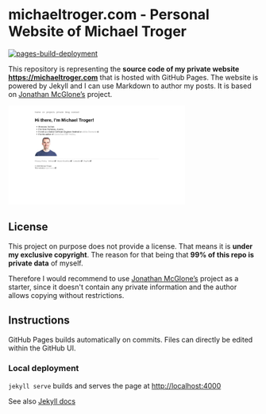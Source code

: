 # michaeltroger.com - Personal Website of Michael Troger
[![pages-build-deployment](https://github.com/michaeltroger/michaeltroger.com/actions/workflows/pages/pages-build-deployment/badge.svg)](https://github.com/michaeltroger/michaeltroger.com/actions/workflows/pages/pages-build-deployment)

This repository is representing the **source code of my private website https://michaeltroger.com** that is hosted with GitHub Pages.
The website is powered by Jekyll and I can use Markdown to author my posts. It is based on [Jonathan McGlone’s](https://github.com/hankquinlan/hankquinlan.github.io/) project.

<img src="screenshots/desktopPage.jpeg" height="200">

## License
This project on purpose does not provide a license. That means it is **under my exclusive copyright**.
The reason for that being that **99% of this repo is private data** of myself.

Therefore I would recommend to use [Jonathan McGlone’s](https://github.com/hankquinlan/hankquinlan.github.io/) project as a starter, since it doesn't contain any private information and the author allows copying without restrictions.

## Instructions
GitHub Pages builds automatically on commits. Files can directly be edited within the GitHub UI.

### Local deployment
`jekyll serve` builds and serves the page at [http://localhost:4000](http://localhost:4000)

See also [Jekyll docs](https://jekyllrb.com/docs/usage/)
